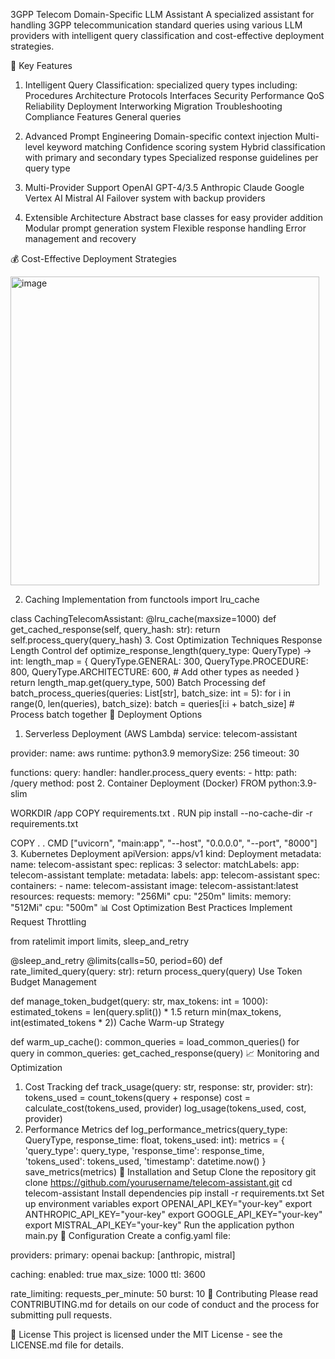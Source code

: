 3GPP Telecom Domain-Specific LLM Assistant
A specialized assistant for handling 3GPP telecommunication standard queries using various LLM providers with intelligent query classification and cost-effective deployment strategies.

🌟 Key Features
1. Intelligent Query Classification: specialized query types including:
	Procedures
	Architecture
	Protocols
	Interfaces
	Security
	Performance
	QoS
	Reliability
	Deployment
	Interworking
	Migration
	Troubleshooting
	Compliance
	Features
	General queries
	
2. Advanced Prompt Engineering
	Domain-specific context injection
	Multi-level keyword matching
	Confidence scoring system
	Hybrid classification with primary and secondary types
	Specialized response guidelines per query type
	
3. Multi-Provider Support
	OpenAI GPT-4/3.5
	Anthropic Claude
	Google Vertex AI
	Mistral AI
	Failover system with backup providers
	
4. Extensible Architecture
	Abstract base classes for easy provider addition
	Modular prompt generation system
	Flexible response handling
	Error management and recovery

💰 Cost-Effective Deployment Strategies

<img width="494" alt="image" src="https://github.com/user-attachments/assets/4feb699a-c5c7-432a-826a-9b1fbe5650f6" />

2. Caching Implementation
from functools import lru_cache

class CachingTelecomAssistant:
    @lru_cache(maxsize=1000)
    def get_cached_response(self, query_hash: str):
        return self.process_query(query_hash)
3. Cost Optimization Techniques
Response Length Control
def optimize_response_length(query_type: QueryType) -> int:
    length_map = {
        QueryType.GENERAL: 300,
        QueryType.PROCEDURE: 800,
        QueryType.ARCHITECTURE: 600,
        # Add other types as needed
    }
    return length_map.get(query_type, 500)
Batch Processing
def batch_process_queries(queries: List[str], batch_size: int = 5):
    for i in range(0, len(queries), batch_size):
        batch = queries[i:i + batch_size]
        # Process batch together
🚀 Deployment Options
1. Serverless Deployment (AWS Lambda)
service: telecom-assistant

provider:
  name: aws
  runtime: python3.9
  memorySize: 256
  timeout: 30

functions:
  query:
    handler: handler.process_query
    events:
      - http:
          path: /query
          method: post
2. Container Deployment (Docker)
FROM python:3.9-slim

WORKDIR /app
COPY requirements.txt .
RUN pip install --no-cache-dir -r requirements.txt

COPY . .
CMD ["uvicorn", "main:app", "--host", "0.0.0.0", "--port", "8000"]
3. Kubernetes Deployment
apiVersion: apps/v1
kind: Deployment
metadata:
  name: telecom-assistant
spec:
  replicas: 3
  selector:
    matchLabels:
      app: telecom-assistant
  template:
    metadata:
      labels:
        app: telecom-assistant
    spec:
      containers:
      - name: telecom-assistant
        image: telecom-assistant:latest
        resources:
          requests:
            memory: "256Mi"
            cpu: "250m"
          limits:
            memory: "512Mi"
            cpu: "500m"
📊 Cost Optimization Best Practices
Implement Request Throttling

from ratelimit import limits, sleep_and_retry

@sleep_and_retry
@limits(calls=50, period=60)
def rate_limited_query(query: str):
    return process_query(query)
Use Token Budget Management

def manage_token_budget(query: str, max_tokens: int = 1000):
    estimated_tokens = len(query.split()) * 1.5
    return min(max_tokens, int(estimated_tokens * 2))
Cache Warm-up Strategy

def warm_up_cache():
    common_queries = load_common_queries()
    for query in common_queries:
        get_cached_response(query)
📈 Monitoring and Optimization
1. Cost Tracking
def track_usage(query: str, response: str, provider: str):
    tokens_used = count_tokens(query + response)
    cost = calculate_cost(tokens_used, provider)
    log_usage(tokens_used, cost, provider)
2. Performance Metrics
def log_performance_metrics(query_type: QueryType, 
                          response_time: float,
                          tokens_used: int):
    metrics = {
        'query_type': query_type,
        'response_time': response_time,
        'tokens_used': tokens_used,
        'timestamp': datetime.now()
    }
    save_metrics(metrics)
🔧 Installation and Setup
Clone the repository
git clone https://github.com/yourusername/telecom-assistant.git
cd telecom-assistant
Install dependencies
pip install -r requirements.txt
Set up environment variables
export OPENAI_API_KEY="your-key"
export ANTHROPIC_API_KEY="your-key"
export GOOGLE_API_KEY="your-key"
export MISTRAL_API_KEY="your-key"
Run the application
python main.py
📝 Configuration
Create a config.yaml file:

providers:
  primary: openai
  backup: [anthropic, mistral]

caching:
  enabled: true
  max_size: 1000
  ttl: 3600

rate_limiting:
  requests_per_minute: 50
  burst: 10
🤝 Contributing
Please read CONTRIBUTING.md for details on our code of conduct and the process for submitting pull requests.

📄 License
This project is licensed under the MIT License - see the LICENSE.md file for details.
